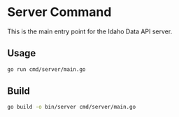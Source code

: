 # Server Command

This is the main entry point for the Idaho Data API server.

## Usage

```bash
go run cmd/server/main.go
```

## Build

```bash
go build -o bin/server cmd/server/main.go
```